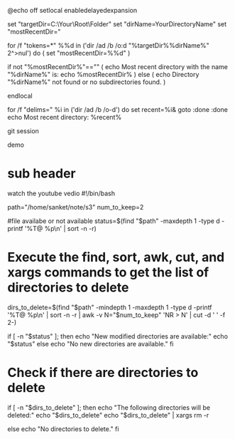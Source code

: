 @echo off
setlocal enabledelayedexpansion

set "targetDir=C:\Your\Root\Folder"
set "dirName=YourDirectoryName"
set "mostRecentDir="

for /f "tokens=*" %%d in ('dir /ad /b /o:d "%targetDir%\%dirName%" 2^>nul') do (
    set "mostRecentDir=%%d"
)

if not "%mostRecentDir%"=="" (
    echo Most recent directory with the name "%dirName%" is:
    echo %mostRecentDir%
) else (
    echo Directory "%dirName%" not found or no subdirectories found.
)

endlocal

for /f "delims=" %i in ('dir /ad /b /o-d') do set recent=%i& goto :done
:done
echo Most recent directory: %recent%


git session

demo
# sub header 

watch the youtube vedio 
#!/bin/bash

path="/home/sanket/note/s3"
num_to_keep=2

#file availabe or not available
status=$(find "$path" -maxdepth 1 -type d -printf '%T@ %p\n' | sort -n -r)

# Execute the find, sort, awk, cut, and xargs commands to get the list of directories to delete
dirs_to_delete=$(find "$path" -mindepth 1 -maxdepth 1 -type d -printf '%T@ %p\n' | sort -n -r | awk -v N="$num_to_keep" 'NR > N' | cut -d ' ' -f 2-)


if [ -n "$status" ]; then
        echo "New modified directories are available:"
        echo "$status"
else
        echo "No new directories are available."
fi

# Check if there are directories to delete
if [ -n "$dirs_to_delete" ]; then
    echo "The following directories will be deleted:"
    echo "$dirs_to_delete"
    echo "$dirs_to_delete" | xargs rm -r


else
    echo "No directories to delete."
fi
